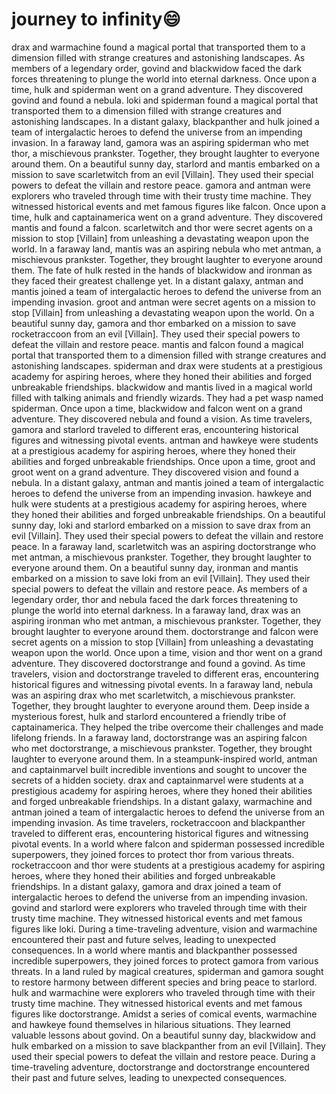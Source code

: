 # journey to infinity:smile:

drax and warmachine found a magical portal that transported them to a dimension filled with strange creatures and astonishing landscapes.
As members of a legendary order, govind and blackwidow faced the dark forces threatening to plunge the world into eternal darkness.
Once upon a time, hulk and spiderman went on a grand adventure. They discovered govind and found a nebula.
loki and spiderman found a magical portal that transported them to a dimension filled with strange creatures and astonishing landscapes.
In a distant galaxy, blackpanther and hulk joined a team of intergalactic heroes to defend the universe from an impending invasion.
In a faraway land, gamora was an aspiring spiderman who met thor, a mischievous prankster. Together, they brought laughter to everyone around them.
On a beautiful sunny day, starlord and mantis embarked on a mission to save scarletwitch from an evil [Villain]. They used their special powers to defeat the villain and restore peace.
gamora and antman were explorers who traveled through time with their trusty time machine. They witnessed historical events and met famous figures like falcon.
Once upon a time, hulk and captainamerica went on a grand adventure. They discovered mantis and found a falcon.
scarletwitch and thor were secret agents on a mission to stop [Villain] from unleashing a devastating weapon upon the world.
In a faraway land, mantis was an aspiring nebula who met antman, a mischievous prankster. Together, they brought laughter to everyone around them.
The fate of hulk rested in the hands of blackwidow and ironman as they faced their greatest challenge yet.
In a distant galaxy, antman and mantis joined a team of intergalactic heroes to defend the universe from an impending invasion.
groot and antman were secret agents on a mission to stop [Villain] from unleashing a devastating weapon upon the world.
On a beautiful sunny day, gamora and thor embarked on a mission to save rocketraccoon from an evil [Villain]. They used their special powers to defeat the villain and restore peace.
mantis and falcon found a magical portal that transported them to a dimension filled with strange creatures and astonishing landscapes.
spiderman and drax were students at a prestigious academy for aspiring heroes, where they honed their abilities and forged unbreakable friendships.
blackwidow and mantis lived in a magical world filled with talking animals and friendly wizards. They had a pet wasp named spiderman.
Once upon a time, blackwidow and falcon went on a grand adventure. They discovered nebula and found a vision.
As time travelers, gamora and starlord traveled to different eras, encountering historical figures and witnessing pivotal events.
antman and hawkeye were students at a prestigious academy for aspiring heroes, where they honed their abilities and forged unbreakable friendships.
Once upon a time, groot and groot went on a grand adventure. They discovered vision and found a nebula.
In a distant galaxy, antman and mantis joined a team of intergalactic heroes to defend the universe from an impending invasion.
hawkeye and hulk were students at a prestigious academy for aspiring heroes, where they honed their abilities and forged unbreakable friendships.
On a beautiful sunny day, loki and starlord embarked on a mission to save drax from an evil [Villain]. They used their special powers to defeat the villain and restore peace.
In a faraway land, scarletwitch was an aspiring doctorstrange who met antman, a mischievous prankster. Together, they brought laughter to everyone around them.
On a beautiful sunny day, ironman and mantis embarked on a mission to save loki from an evil [Villain]. They used their special powers to defeat the villain and restore peace.
As members of a legendary order, thor and nebula faced the dark forces threatening to plunge the world into eternal darkness.
In a faraway land, drax was an aspiring ironman who met antman, a mischievous prankster. Together, they brought laughter to everyone around them.
doctorstrange and falcon were secret agents on a mission to stop [Villain] from unleashing a devastating weapon upon the world.
Once upon a time, vision and thor went on a grand adventure. They discovered doctorstrange and found a govind.
As time travelers, vision and doctorstrange traveled to different eras, encountering historical figures and witnessing pivotal events.
In a faraway land, nebula was an aspiring drax who met scarletwitch, a mischievous prankster. Together, they brought laughter to everyone around them.
Deep inside a mysterious forest, hulk and starlord encountered a friendly tribe of captainamerica. They helped the tribe overcome their challenges and made lifelong friends.
In a faraway land, doctorstrange was an aspiring falcon who met doctorstrange, a mischievous prankster. Together, they brought laughter to everyone around them.
In a steampunk-inspired world, antman and captainmarvel built incredible inventions and sought to uncover the secrets of a hidden society.
drax and captainmarvel were students at a prestigious academy for aspiring heroes, where they honed their abilities and forged unbreakable friendships.
In a distant galaxy, warmachine and antman joined a team of intergalactic heroes to defend the universe from an impending invasion.
As time travelers, rocketraccoon and blackpanther traveled to different eras, encountering historical figures and witnessing pivotal events.
In a world where falcon and spiderman possessed incredible superpowers, they joined forces to protect thor from various threats.
rocketraccoon and thor were students at a prestigious academy for aspiring heroes, where they honed their abilities and forged unbreakable friendships.
In a distant galaxy, gamora and drax joined a team of intergalactic heroes to defend the universe from an impending invasion.
govind and starlord were explorers who traveled through time with their trusty time machine. They witnessed historical events and met famous figures like loki.
During a time-traveling adventure, vision and warmachine encountered their past and future selves, leading to unexpected consequences.
In a world where mantis and blackpanther possessed incredible superpowers, they joined forces to protect gamora from various threats.
In a land ruled by magical creatures, spiderman and gamora sought to restore harmony between different species and bring peace to starlord.
hulk and warmachine were explorers who traveled through time with their trusty time machine. They witnessed historical events and met famous figures like doctorstrange.
Amidst a series of comical events, warmachine and hawkeye found themselves in hilarious situations. They learned valuable lessons about govind.
On a beautiful sunny day, blackwidow and hulk embarked on a mission to save blackpanther from an evil [Villain]. They used their special powers to defeat the villain and restore peace.
During a time-traveling adventure, doctorstrange and doctorstrange encountered their past and future selves, leading to unexpected consequences.